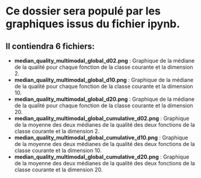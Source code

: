 # Ce dossier sera populé par les graphiques issus du fichier ipynb.

## Il contiendra 6 fichiers:

- **median_quality_multimodal_global_d02.png** : Graphique de la médiane de la qualité pour chaque fonction de la classe courante et la dimension 2.
- **median_quality_multimodal_global_d10.png** : Graphique de la médiane de la qualité pour chaque fonction de la classe courante et la dimension 10.
- **median_quality_multimodal_global_d20.png** : Graphique de la médiane de la qualité pour chaque fonction de la classe courante et la dimension 20.
- **median_quality_multimodal_global_cumulative_d02.png** : Graphique de la moyenne des deux médianes de la qualité des deux fonctions de la classe courante et la dimension 2.
- **median_quality_multimodal_global_cumulative_d10.png** : Graphique de la moyenne des deux médianes de la qualité des deux fonctions de la classe courante et la dimension 10.
- **median_quality_multimodal_global_cumulative_d20.png** : Graphique de la moyenne des deux médianes de la qualité des deux fonctions de la classe courante et la dimension 20.
